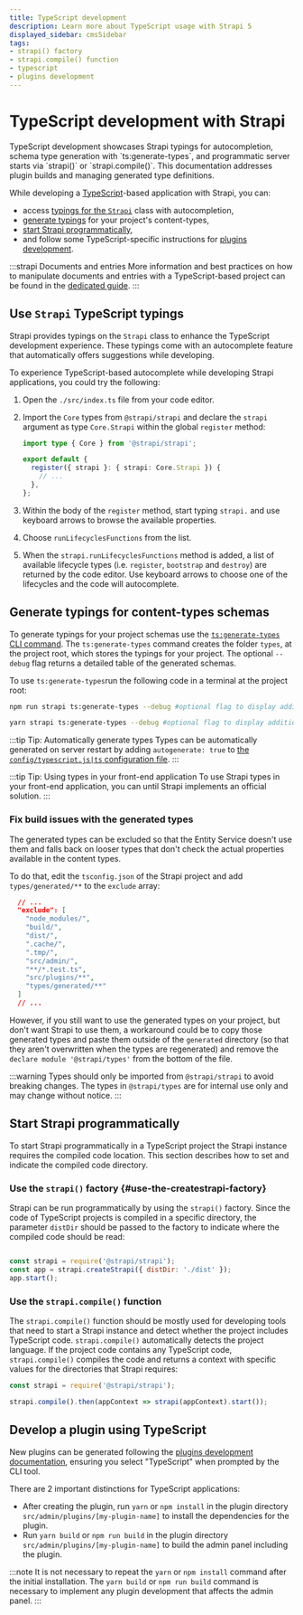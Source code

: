 ```yaml
---
title: TypeScript development
description: Learn more about TypeScript usage with Strapi 5
displayed_sidebar: cmsSidebar
tags:
- strapi() factory
- strapi.compile() function
- typescript
- plugins development
---
```


# TypeScript development with Strapi

<Tldr>
TypeScript development showcases Strapi typings for autocompletion, schema type generation with `ts:generate-types`, and programmatic server starts via `strapi()` or `strapi.compile()`. This documentation addresses plugin builds and managing generated type definitions.
</Tldr>

While developing a [TypeScript](/cms/typescript)-based application with Strapi, you can:

- access [typings for the `Strapi`](#use-strapi-typescript-typings) class with autocompletion,
- [generate typings](#generate-typings-for-content-types-schemas) for your project's content-types,
- [start Strapi programmatically](#start-strapi-programmatically),
- and follow some TypeScript-specific instructions for [plugins development](#develop-a-plugin-using-typescript).

:::strapi Documents and entries
More information and best practices on how to manipulate documents and entries with a TypeScript-based project can be found in the [dedicated guide](/cms/typescript/documents-and-entries).
:::

## Use `Strapi` TypeScript typings

Strapi provides typings on the `Strapi` class to enhance the TypeScript development experience. These typings come with an autocomplete feature that automatically offers suggestions while developing.

To experience TypeScript-based autocomplete while developing Strapi applications, you could try the following:

1. Open the `./src/index.ts` file from your code editor.
2. Import the `Core` types from `@strapi/strapi` and declare the `strapi` argument as type `Core.Strapi` within the global `register` method:

    ```typescript title="./src/index.ts"
    import type { Core } from '@strapi/strapi';

    export default {
      register({ strapi }: { strapi: Core.Strapi }) {
        // ...
      },
    };
    ```

3. Within the body of the `register` method, start typing `strapi.` and use keyboard arrows to browse the available properties.

4. Choose `runLifecyclesFunctions` from the list.

5. When the `strapi.runLifecyclesFunctions` method is added, a list of available lifecycle types (i.e. `register`, `bootstrap` and `destroy`) are returned by the code editor. Use keyboard arrows to choose one of the lifecycles and the code will autocomplete.

## Generate typings for content-types schemas

To generate typings for your project schemas use the [`ts:generate-types` CLI command](/cms/cli#strapi-ts). The `ts:generate-types` command creates the folder `types`, at the project root, which stores the typings for your project. The optional `--debug` flag returns a detailed table of the generated schemas.

To use `ts:generate-types`run the following code in a terminal at the project root:

<Tabs groupId="yarn-npm">
<TabItem value="npm">

```sh
npm run strapi ts:generate-types --debug #optional flag to display additional logging
```

</TabItem>

<TabItem value="yarn">

```sh
yarn strapi ts:generate-types --debug #optional flag to display additional logging
```

</TabItem>
</Tabs>

:::tip Tip: Automatically generate types
Types can be automatically generated on server restart by adding `autogenerate: true` to [the `config/typescript.js|ts` configuration file](/cms/configurations/typescript#strapi-specific-configuration-for-typescript).
:::

:::tip Tip: Using types in your front-end application
To use Strapi types in your front-end application, you can <ExternalLink to="https://github.com/strapi-community/strapi-typed-fronend" text="use a workaround"/> until Strapi implements an official solution.
:::

### Fix build issues with the generated types

The generated types can be excluded so that the Entity Service doesn't use them and falls back on looser types that don't check the actual properties available in the content types.

To do that, edit the `tsconfig.json` of the Strapi project and add `types/generated/**` to the `exclude` array:

```json title="./tsconfig.json"
  // ...
  "exclude": [
    "node_modules/",
    "build/",
    "dist/",
    ".cache/",
    ".tmp/",
    "src/admin/",
    "**/*.test.ts",
    "src/plugins/**",
    "types/generated/**"
  ]
  // ...
```

However, if you still want to use the generated types on your project, but don't want Strapi to use them, a workaround could be to copy those generated types and paste them outside of the `generated` directory (so that they aren't overwritten when the types are regenerated) and remove the `declare module '@strapi/types'` from the bottom of the file.

:::warning
Types should only be imported from `@strapi/strapi` to avoid breaking changes. The types in `@strapi/types` are for internal use only and may change without notice.
:::

## Start Strapi programmatically

To start Strapi programmatically in a TypeScript project the Strapi instance requires the compiled code location. This section describes how to set and indicate the compiled code directory.

### Use the `strapi()` factory {#use-the-createstrapi-factory}

Strapi can be run programmatically by using the `strapi()` factory. Since the code of TypeScript projects is compiled in a specific directory, the parameter `distDir` should be passed to the factory to indicate where the compiled code should be read:

```js title="./server.js"

const strapi = require('@strapi/strapi');
const app = strapi.createStrapi({ distDir: './dist' });
app.start(); 
```

### Use the `strapi.compile()` function

The `strapi.compile()` function should be mostly used for developing tools that need to start a Strapi instance and detect whether the project includes TypeScript code. `strapi.compile()` automatically detects the project language. If the project code contains any TypeScript code, `strapi.compile()` compiles the code and returns a context with specific values for the directories that Strapi requires:

```js
const strapi = require('@strapi/strapi');

strapi.compile().then(appContext => strapi(appContext).start());
```

## Develop a plugin using TypeScript

New plugins can be generated following the [plugins development documentation](/cms/plugins-development/developing-plugins), ensuring you select "TypeScript" when prompted by the CLI tool.

There are 2 important distinctions for TypeScript applications:

- After creating the plugin, run `yarn` or `npm install` in the plugin directory `src/admin/plugins/[my-plugin-name]` to install the dependencies for the plugin.
- Run `yarn build` or `npm run build` in the plugin directory `src/admin/plugins/[my-plugin-name]` to build the admin panel including the plugin.

:::note
It is not necessary to repeat the `yarn` or `npm install` command after the initial installation. The `yarn build` or `npm run build` command is necessary to implement any plugin development that affects the admin panel.
:::
